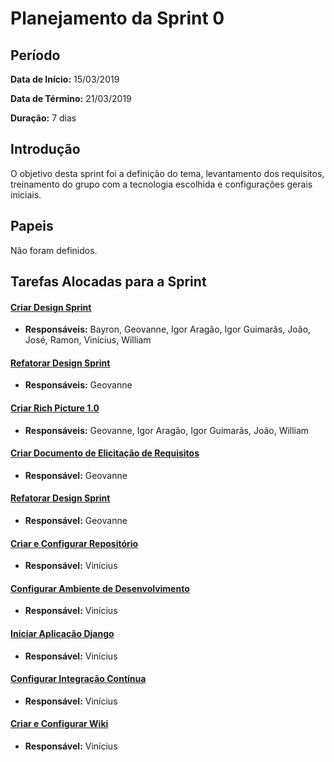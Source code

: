 # Planejamento da Sprint 0

## Período
**Data de Início:** 15/03/2019  

**Data de Término:** 21/03/2019

**Duração:** 7 dias

## Introdução
O objetivo desta sprint foi a definição do tema, levantamento dos requisitos, treinamento do grupo com a tecnologia escolhida e configurações gerais iniciais.

## Papeis
Não foram definidos.

## Tarefas Alocadas para a Sprint
#### [Criar Design Sprint](https://github.com/ads-2019-1/ads-2019-1/issues/29)
* **Responsáveis:** Bayron, Geovanne, Igor Aragão, Igor Guimarãs, João, José, Ramon, Vinícius, William

#### [Refatorar Design Sprint](https://github.com/ads-2019-1/ads-2019-1/issues/28)
* **Responsáveis:** Geovanne

#### [Criar Rich Picture 1.0](https://github.com/ads-2019-1/ads-2019-1/issues/15)
* **Responsáveis:** Geovanne, Igor Aragão, Igor Guimarãs, João, William

#### [Criar Documento de Elicitação de Requisitos](https://github.com/ads-2019-1/ads-2019-1/issues/11)
* **Responsável:** Geovanne

#### [Refatorar Design Sprint](https://github.com/ads-2019-1/ads-2019-1/issues/30)
* **Responsável:** Geovanne

#### [Criar e Configurar Repositório](https://github.com/ads-2019-1/ads-2019-1/issues/18)
* **Responsável:** Vinícius

#### [Configurar Ambiente de Desenvolvimento](https://github.com/ads-2019-1/ads-2019-1/issues/16)
* **Responsável:** Vinícius

#### [Iniciar Aplicação Django](https://github.com/ads-2019-1/ads-2019-1/issues/20)
* **Responsável:** Vinícius

#### [Configurar Integração Contínua](https://github.com/ads-2019-1/ads-2019-1/issues/17)
* **Responsável:** Vinícius

#### [Criar e Configurar Wiki](https://github.com/ads-2019-1/ads-2019-1/issues/19)
* **Responsável:** Vinícius
